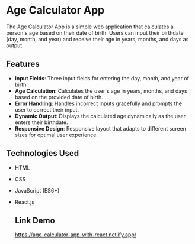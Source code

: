 # Age Calculator App

The Age Calculator App is a simple web application that calculates a person's age based on their date of birth. Users can input their birthdate (day, month, and year) and receive their age in years, months, and days as output.



## Features

- **Input Fields**: Three input fields for entering the day, month, and year of birth.
- **Age Calculation**: Calculates the user's age in years, months, and days based on the provided date of birth.
- **Error Handling**: Handles incorrect inputs gracefully and prompts the user to correct their input.
- **Dynamic Output**: Displays the calculated age dynamically as the user enters their birthdate.
- **Responsive Design**: Responsive layout that adapts to different screen sizes for optimal user experience.

## Technologies Used

- HTML
- CSS
- JavaScript (ES6+)
- React.js

  ## Link Demo
  https://age-calculator-app-with-react.netlify.app/
